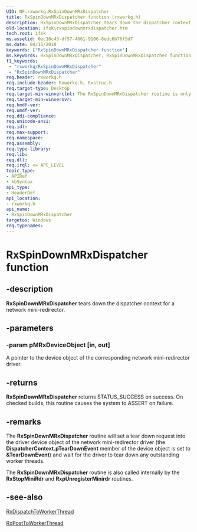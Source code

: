 ```yaml
---
UID: NF:rxworkq.RxSpinDownMRxDispatcher
title: RxSpinDownMRxDispatcher function (rxworkq.h)
description: RxSpinDownMRxDispatcher tears down the dispatcher context for a network mini-redirector.
old-location: ifsk\rxspindownmrxdispatcher.htm
tech.root: ifsk
ms.assetid: 0ec10c43-df57-4661-9106-8edc6b76f5d7
ms.date: 04/16/2018
keywords: ["RxSpinDownMRxDispatcher function"]
ms.keywords: RxSpinDownMRxDispatcher, RxSpinDownMRxDispatcher function [Installable File System Drivers], ifsk.rxspindownmrxdispatcher, rxref_aa43a136-8df7-45f1-bf52-48792c094f31.xml, rxworkq/RxSpinDownMRxDispatcher
f1_keywords:
 - "rxworkq/RxSpinDownMRxDispatcher"
 - "RxSpinDownMRxDispatcher"
req.header: rxworkq.h
req.include-header: Rxworkq.h, Rxstruc.h
req.target-type: Desktop
req.target-min-winverclnt: The RxSpinDownMRxDispatcher routine is only available on Windows XP and later.
req.target-min-winversvr: 
req.kmdf-ver: 
req.umdf-ver: 
req.ddi-compliance: 
req.unicode-ansi: 
req.idl: 
req.max-support: 
req.namespace: 
req.assembly: 
req.type-library: 
req.lib: 
req.dll: 
req.irql: <= APC_LEVEL
topic_type:
- APIRef
- kbSyntax
api_type:
- HeaderDef
api_location:
- rxworkq.h
api_name:
- RxSpinDownMRxDispatcher
targetos: Windows
req.typenames: 
---
```


# RxSpinDownMRxDispatcher function


## -description


<b>RxSpinDownMRxDispatcher</b> tears down the dispatcher context for a network mini-redirector. 


## -parameters




### -param pMRxDeviceObject [in, out]

A pointer to the device object of the corresponding network mini-redirector driver.


## -returns



<b>RxSpinDownMRxDispatcher</b> returns STATUS_SUCCESS on success. On checked builds, this routine causes the system to ASSERT on failure. 




## -remarks



The <b>RxSpinDownMRxDispatcher</b> routine will set a tear down request into the driver device object of the network mini-redirector driver (the <b>DispatcherContext.pTearDownEvent</b> member of the device object is set to <b>&TearDownEvent</b>) and wait for the driver to tear down any outstanding worker threads. 

The <b>RxSpinDownMRxDispatcher</b> routine is also called internally by the <b>RxStopMiniRdr</b> and <b>RxpUnregisterMinirdr</b> routines.




## -see-also




<a href="https://docs.microsoft.com/windows-hardware/drivers/ddi/rxworkq/nf-rxworkq-rxdispatchtoworkerthread">RxDispatchToWorkerThread</a>



<a href="https://docs.microsoft.com/windows-hardware/drivers/ddi/rxworkq/nf-rxworkq-rxposttoworkerthread">RxPostToWorkerThread</a>
 

 

